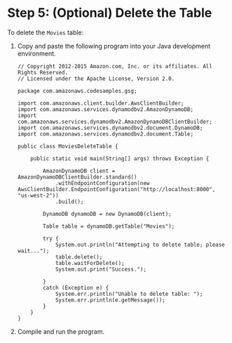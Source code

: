 # Step 5: \(Optional\) Delete the Table<a name="GettingStarted.Java.05"></a>

 To delete the `Movies` table: 

1. Copy and paste the following program into your Java development environment.

   ```
   // Copyright 2012-2015 Amazon.com, Inc. or its affiliates. All Rights Reserved.
   // Licensed under the Apache License, Version 2.0.
   
   package com.amazonaws.codesamples.gsg;
   
   import com.amazonaws.client.builder.AwsClientBuilder;
   import com.amazonaws.services.dynamodbv2.AmazonDynamoDB;
   import com.amazonaws.services.dynamodbv2.AmazonDynamoDBClientBuilder;
   import com.amazonaws.services.dynamodbv2.document.DynamoDB;
   import com.amazonaws.services.dynamodbv2.document.Table;
   
   public class MoviesDeleteTable {
   
       public static void main(String[] args) throws Exception {
   
           AmazonDynamoDB client = AmazonDynamoDBClientBuilder.standard()
               .withEndpointConfiguration(new AwsClientBuilder.EndpointConfiguration("http://localhost:8000", "us-west-2"))
               .build();
   
           DynamoDB dynamoDB = new DynamoDB(client);
   
           Table table = dynamoDB.getTable("Movies");
   
           try {
               System.out.println("Attempting to delete table; please wait...");
               table.delete();
               table.waitForDelete();
               System.out.print("Success.");
   
           }
           catch (Exception e) {
               System.err.println("Unable to delete table: ");
               System.err.println(e.getMessage());
           }
       }
   }
   ```

1. Compile and run the program\.

